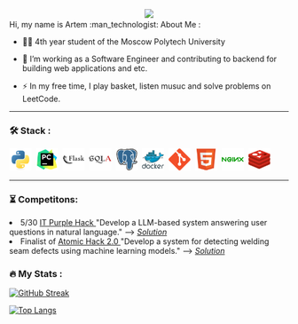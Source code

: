 <div id="header" align="center">
  <img src="https://media.giphy.com/media/M9gbBd9nbDrOTu1Mqx/giphy.gif" width="100"/>
</div>
Hi, my name is Artem
:man_technologist: About Me :

- :man_student: 4th year student of the Moscow Polytech University

- :telescope: I’m working as a Software Engineer and contributing to backend for building web applications and etc.


- :zap: In my free time, I play basket, listen musuc and solve problems on LeetCode.

---

### :hammer_and_wrench: Stack :
<div>
  <img src="https://github.com/devicons/devicon/blob/master/icons/python/python-original.svg" title="Python" width="40" height="40"/>&nbsp;
  <img src=https://github.com/devicons/devicon/blob/master/icons/pycharm/pycharm-original.svg title="Pycharm" width="40" height="40"/>&nbsp;
  <img src="https://github.com/devicons/devicon/blob/master/icons/flask/flask-original-wordmark.svg" title="Flask" width="40" height="40"/>&nbsp;
  <img src="https://github.com/devicons/devicon/blob/master/icons/sqlalchemy/sqlalchemy-original.svg" title="SQLAlchemy" width="40" height="40"/>&nbsp;
  <img src="https://github.com/devicons/devicon/blob/master/icons/postgresql/postgresql-original.svg" title="Postgres" width="40" height="40"/>&nbsp;
  <img src="https://github.com/devicons/devicon/blob/master/icons/docker/docker-original-wordmark.svg" title="Docker" width="40" height="40"/>&nbsp;
  <img src="https://github.com/devicons/devicon/blob/master/icons/git/git-original.svg" title="Git" width="40" height="40"/>&nbsp;
  <img src="https://github.com/devicons/devicon/blob/master/icons/html5/html5-original.svg" title="Html5" width="40" height="40"/>&nbsp;
  <img src="https://github.com/devicons/devicon/blob/master/icons/nginx/nginx-original.svg" title="nginx" width="40" height="40"/>&nbsp;
  <img src="https://github.com/devicons/devicon/blob/master/icons/redis/redis-original.svg" title="Redis" width="40" height="40"/>&nbsp;
</div>

---
### ⏳ Competitons:
<div>
  <li>
    5/30 <a href="https://geekbattle.online/events/it-purple-hack">IT Purple Hack </a>"Develop a LLM-based system answering user questions in natural language." --> <a href="https://github.com/7aaassss/it-purple"><em>Solution</em></a> 
  </li>
  <li>
    Finalist of <a href="https://atomichack.ru/"> Atomic Hack 2.0 </a>"Develop a system for detecting welding seam defects using machine learning models." --> <a href="https://github.com/7aaassss/flask-ml"><em>Solution</em></a>
  </li>
</div>

### :fire: My Stats :
[![GitHub Streak](http://github-readme-streak-stats.herokuapp.com?user=7aaassss&theme=dark&background=000000)](https://git.io/streak-stats)

[![Top Langs](https://github-readme-stats.vercel.app/api/top-langs/?username=7aaassss&layout=compact&theme=vision-friendly-dark)](https://github.com/anuraghazra/github-readme-stats)
